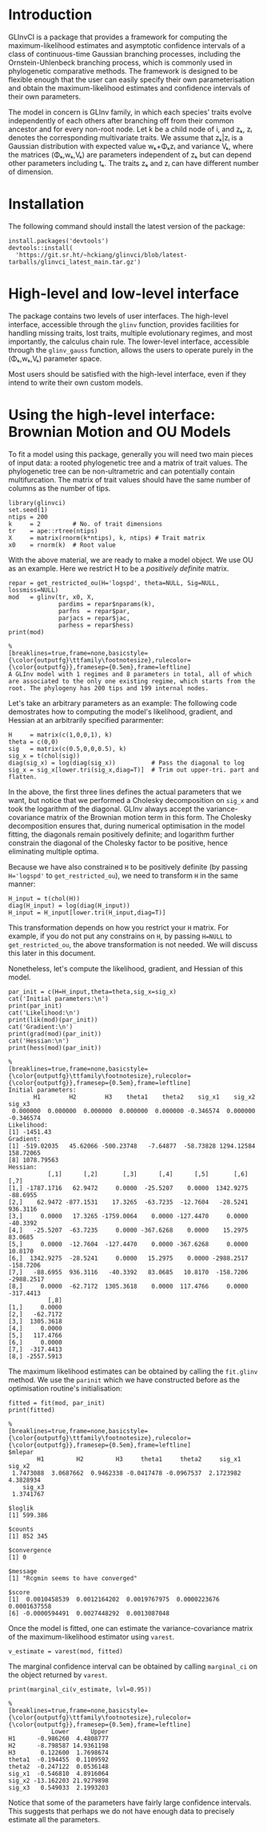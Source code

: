 # Introduction

GLInvCI is a package that provides a framework for computing the maximum-likelihood estimates and asymptotic confidence intervals of a class of continuous-time Gaussian branching processes, including the Ornstein-Uhlenbeck branching process, which is commonly used in phylogenetic comparative methods. The framework is designed to be flexible enough that the user can easily specify their own parameterisation and obtain the maximum-likelihood estimates and confidence intervals of their own parameters.

The model in concern is GLInv family, in which each species' traits evolve independently of each others after branching off from their common ancestor and for every non-root node. Let k be a child node of i, and zₖ, zᵢ denotes the corresponding multivariate traits. We assume that zₖ|zᵢ is a Gaussian distribution with expected value wₖ+Φₖzᵢ and variance Vₖ, where the matrices (Φₖ,wₖ,Vₖ) are parameters independent of zₖ but can depend other parameters including tₖ. The traits zₖ and zᵢ can have different number of dimension.

# Installation

The following command should install the latest version of the package:

    install.packages('devtools')
    devtools::install(
      'https://git.sr.ht/~hckiang/glinvci/blob/latest-tarballs/glinvci_latest_main.tar.gz')

# High-level and low-level interface

The package contains two levels of user interfaces. The high-level interface, accessible through the `glinv` function, provides facilities for handling missing traits, lost traits, multiple evolutionary regimes, and most importantly, the calculus chain rule. The lower-level interface, accessible through the `glinv_gauss` function, allows the users to operate purely in the (Φₖ,wₖ,Vₖ) parameter space.

Most users should be satisfied with the high-level interface, even if they intend to write their own custom models.

# Using the high-level interface: Brownian Motion and OU Models

To fit a model using this package, generally you will need two main pieces of input data: a rooted phylogenetic tree and a matrix of trait values. The phylogenetic tree can be non-ultrametric and can potentially contain multifurcation. The matrix of trait values should have the same number of columns as the number of tips.

    library(glinvci)
    set.seed(1)
    ntips = 200
    k     = 2         # No. of trait dimensions
    tr    = ape::rtree(ntips)
    X     = matrix(rnorm(k*ntips), k, ntips) # Trait matrix
    x0    = rnorm(k)  # Root value

With the above material, we are ready to make a model object. We use OU as an example. Here we restrict H to be a *positively definite* matrix.

    repar = get_restricted_ou(H='logspd', theta=NULL, Sig=NULL, lossmiss=NULL)
    mod   = glinv(tr, x0, X,
                  pardims = repar$nparams(k),
                  parfns  = repar$par,
                  parjacs = repar$jac,
                  parhess = repar$hess)
    print(mod)

    %
    [breaklines=true,frame=none,basicstyle={\color{outputfg}\ttfamily\footnotesize},rulecolor={\color{outputfg}},framesep={0.5em},frame=leftline]
    A GLInv model with 1 regimes and 8 parameters in total, all of which are associated to the only one existing regime, which starts from the root. The phylogeny has 200 tips and 199 internal nodes.

Let's take an arbitrary parameters as an example: The following code demostrates how to computing the model's likelihood, gradient, and Hessian at an arbitrarily specified pararmenter:

    H     = matrix(c(1,0,0,1), k)
    theta = c(0,0)
    sig   = matrix(c(0.5,0,0,0.5), k)
    sig_x = t(chol(sig))
    diag(sig_x) = log(diag(sig_x))          # Pass the diagonal to log
    sig_x = sig_x[lower.tri(sig_x,diag=T)]  # Trim out upper-tri. part and flatten.

In the above, the first three lines defines the actual parameters that we want, but notice that we performed a Cholesky decomposition on `sig_x` and took the logarithm of the diagonal. GLInv always accept the variance-covariance matrix of the Brownian motion term in this form. The Cholesky decomposition ensures that, during numerical optimisation in the model fitting, the diagonals remain positively definite; and logarithm further constrain the diagonal of the Cholesky factor to be positive, hence eliminating multiple optima.

Because we have also constrained `H` to be positively definite (by passing `H='logspd'` to `get_restricted_ou`), we need to transform `H` in the same manner:

    H_input = t(chol(H))
    diag(H_input) = log(diag(H_input))      
    H_input = H_input[lower.tri(H_input,diag=T)]

This transformation depends on how you restrict your `H` matrix. For example, if you do not put any constrains on `H`, by passing `H=NULL` to `get_restricted_ou`, the above transformation is not needed. We will discuss this later in this document.

Nonetheless, let's compute the likelihood, gradient, and Hessian of this model.

    par_init = c(H=H_input,theta=theta,sig_x=sig_x)
    cat('Initial parameters:\n')
    print(par_init)
    cat('Likelihood:\n')
    print(lik(mod)(par_init))
    cat('Gradient:\n')
    print(grad(mod)(par_init))
    cat('Hessian:\n')
    print(hess(mod)(par_init))

    %
    [breaklines=true,frame=none,basicstyle={\color{outputfg}\ttfamily\footnotesize},rulecolor={\color{outputfg}},framesep={0.5em},frame=leftline]
    Initial parameters:
           H1        H2        H3    theta1    theta2    sig_x1    sig_x2    sig_x3
     0.000000  0.000000  0.000000  0.000000  0.000000 -0.346574  0.000000 -0.346574
    Likelihood:
    [1] -1451.43
    Gradient:
    [1] -519.02035   45.62066 -500.23748   -7.64877  -58.73828 1294.12584  158.72065
    [8] 1078.79563
    Hessian:
               [,1]      [,2]       [,3]      [,4]      [,5]       [,6]       [,7]
    [1,] -1787.1716   62.9472     0.0000  -25.5207    0.0000  1342.9275   -88.6955
    [2,]    62.9472 -877.1531    17.3265  -63.7235  -12.7604   -28.5241   936.3116
    [3,]     0.0000   17.3265 -1759.0064    0.0000 -127.4470     0.0000   -40.3392
    [4,]   -25.5207  -63.7235     0.0000 -367.6268    0.0000    15.2975    83.0685
    [5,]     0.0000  -12.7604  -127.4470    0.0000 -367.6268     0.0000    10.8170
    [6,]  1342.9275  -28.5241     0.0000   15.2975    0.0000 -2988.2517  -158.7206
    [7,]   -88.6955  936.3116   -40.3392   83.0685   10.8170  -158.7206 -2988.2517
    [8,]     0.0000  -62.7172  1305.3618    0.0000  117.4766     0.0000  -317.4413
               [,8]
    [1,]     0.0000
    [2,]   -62.7172
    [3,]  1305.3618
    [4,]     0.0000
    [5,]   117.4766
    [6,]     0.0000
    [7,]  -317.4413
    [8,] -2557.5913

The maximum likelihood estimates can be obtained by calling the `fit.glinv` method. We use the `parinit` which we have constructed before as the optimisation routine's initialisation:

    fitted = fit(mod, par_init)
    print(fitted)

    %
    [breaklines=true,frame=none,basicstyle={\color{outputfg}\ttfamily\footnotesize},rulecolor={\color{outputfg}},framesep={0.5em},frame=leftline]
    $mlepar
            H1         H2         H3     theta1     theta2     sig_x1     sig_x2
     1.7473088  3.0687662  0.9462338 -0.0417478 -0.0967537  2.1723982  4.3828934
        sig_x3
     1.3741767

    $loglik
    [1] 599.386

    $counts
    [1] 852 345

    $convergence
    [1] 0

    $message
    [1] "Rcgmin seems to have converged"

    $score
    [1]  0.0010458539  0.0012164202  0.0019767975  0.0000223676  0.0001637558
    [6] -0.0000594491  0.0027448292  0.0013087048

Once the model is fitted, one can estimate the variance-covariance matrix of the maximum-likelihood estimator using `varest`.

    v_estimate = varest(mod, fitted)

The marginal confidence interval can be obtained by calling `marginal_ci` on the object returned by `varest`.

    print(marginal_ci(v_estimate, lvl=0.95))

    %
    [breaklines=true,frame=none,basicstyle={\color{outputfg}\ttfamily\footnotesize},rulecolor={\color{outputfg}},framesep={0.5em},frame=leftline]
                Lower      Upper
    H1      -0.986260  4.4808777
    H2      -8.798587 14.9361198
    H3       0.122600  1.7698674
    theta1  -0.194455  0.1109592
    theta2  -0.247122  0.0536148
    sig_x1  -0.546810  4.8916064
    sig_x2 -13.162203 21.9279898
    sig_x3   0.549033  2.1993203

Notice that some of the parameters have fairly large confidence intervals. This suggests that perhaps we do not have enough data to precisely estimate all the parameters.
